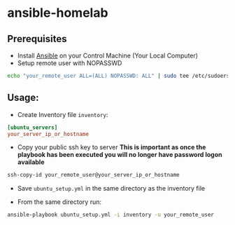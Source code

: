 # ansible-homelab

## Prerequisites

- Install [Ansible](https://www.ansible.com/) on your Control Machine (Your Local Computer)
- Setup remote user with NOPASSWD
```bash
echo "your_remote_user ALL=(ALL) NOPASSWD: ALL" | sudo tee /etc/sudoers.d/your_remote_user_nopasswd
```

## Usage:

- Create Inventory file `inventory`:

```toml
[ubuntu_servers]
your_server_ip_or_hostname
```

- Copy your public ssh key to server
**This is important as once the playbook has been executed you will no longer have password logon available**

```bash
ssh-copy-id your_remote_user@your_server_ip_or_hostname
```

- Save `ubuntu_setup.yml` in the same directory as the inventory file

- From the same directory run:
  
```bash
ansible-playbook ubuntu_setup.yml -i inventory -u your_remote_user
```
